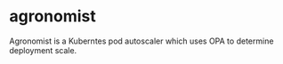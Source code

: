 # agronomist
Agronomist is a Kuberntes pod autoscaler which uses OPA to determine deployment scale.
